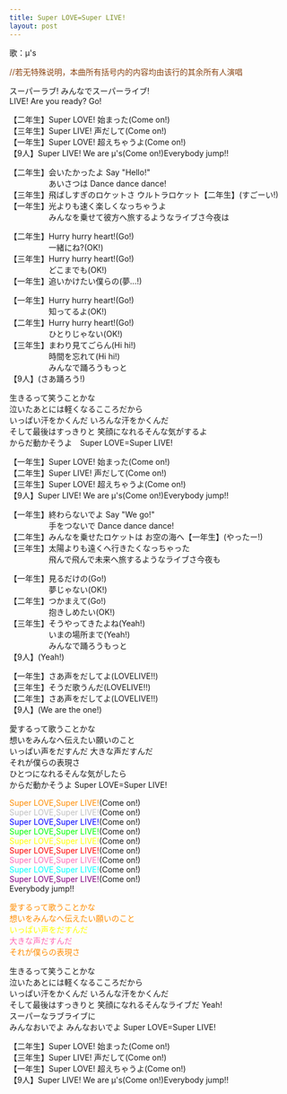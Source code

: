 ```yaml
---
title: Super LOVE=Super LIVE!
layout: post
---
```

歌：μ's

<p><font color="saddlebrown">//若无特殊说明，本曲所有括号内的内容均由该行的其余所有人演唱</font></p>

<p>スーパーラブ! みんなでスーパーライブ!<br />
LIVE! Are you ready? Go!</p>

<p>【二年生】Super LOVE! 始まった(Come on!)<br />
【三年生】Super LIVE! 声だして(Come on!)<br />
【一年生】Super LOVE! 超えちゃうよ(Come on!)<br />
【9人】Super LIVE! We are μ's(Come on!)Everybody jump!!</p>

<p>【二年生】会いたかったよ Say "Hello!"<br />
　　　　　あいさつは Dance dance dance!<br />
【三年生】飛ばしすぎのロケットさ ウルトラロケット【二年生】(すごーい!)<br />
【一年生】光よりも速く楽しくなっちゃうよ<br />
　　　　　みんなを乗せて彼方へ旅するようなライブさ今夜は</p>

<p>【二年生】Hurry hurry heart!(Go!)<br />
　　　　　一緒にね?(OK!)<br />
【三年生】Hurry hurry heart!(Go!)<br />
　　　　　どこまでも(OK!)<br />
【一年生】追いかけたい僕らの(夢…!)</p>

<p>【一年生】Hurry hurry heart!(Go!)<br />
　　　　　知ってるよ(OK!)<br />
【二年生】Hurry hurry heart!(Go!)<br />
　　　　　ひとりじゃない(OK!)<br />
【三年生】まわり見てごらん(Hi hi!)<br />
　　　　　時間を忘れて(Hi hi!)<br />
　　　　　みんなで踊ろうもっと<br />
【9人】(さあ踊ろう!)</p>

<p>生きるって笑うことかな<br />
泣いたあとには軽くなるこころだから<br />
いっぱい汗をかくんだ いろんな汗をかくんだ<br />
そして最後はすっきりと 笑顔になれるそんな気がするよ<br />
からだ動かそうよ　Super LOVE=Super LIVE!</p>

<p>【一年生】Super LOVE! 始まった(Come on!)<br />
【二年生】Super LIVE! 声だして(Come on!)<br />
【三年生】Super LOVE! 超えちゃうよ(Come on!)<br />
【9人】Super LIVE! We are μ's(Come on!)Everybody jump!!</p>

<p>【一年生】終わらないでよ Say "We go!"<br />
　　　　　手をつないで Dance dance dance!<br />
【二年生】みんなを乗せたロケットは お空の海へ【一年生】(やったー!)<br />
【三年生】太陽よりも遠くへ行きたくなっちゃった<br />
　　　　　飛んで飛んで未来へ旅するようなライブさ今夜も</p>

<p>【一年生】見るだけの(Go!)<br />
　　　　　夢じゃない(OK!)<br />
【二年生】つかまえて(Go!)<br />
　　　　　抱きしめたい(OK!)<br />
【三年生】そうやってきたよね(Yeah!)<br />
　　　　　いまの場所まで(Yeah!)<br />
　　　　　みんなで踊ろうもっと<br />
【9人】(Yeah!)</p>

<p>【一年生】さあ声をだしてよ(LOVELIVE!!)<br />
【三年生】そうだ歌うんだ(LOVELIVE!!)<br />
【二年生】さあ声をだしてよ(LOVELIVE!!)<br />
【9人】(We are the one!)</p>

<p>愛するって歌うことかな<br />
想いをみんなへ伝えたい願いのこと<br />
いっぱい声をだすんだ 大きな声だすんだ<br />
それが僕らの表現さ<br />
ひとつになれるそんな気がしたら<br />
からだ動かそうよ Super LOVE=Super LIVE!</p>

<p><font color="darkorange">Super LOVE,Super LIVE!</font>(Come on!)<br />
<font color="silver">Super LOVE,Super LIVE!</font>(Come on!)<br />
<font color="blue">Super LOVE,Super LIVE!</font>(Come on!)<br />
<font color="lime">Super LOVE,Super LIVE!</font>(Come on!)<br />
<font color="yellow">Super LOVE,Super LIVE!</font>(Come on!)<br />
<font color="red">Super LOVE,Super LIVE!</font>(Come on!)<br />
<font color="hotpink">Super LOVE,Super LIVE!</font>(Come on!)<br />
<font color="cyan">Super LOVE,Super LIVE!</font>(Come on!)<br />
<font color="purple">Super LOVE,Super LIVE!</font>(Come on!)<br />
Everybody jump!!</p>

<p><font color="darkorange">愛するって歌うことかな<br />
想いをみんなへ伝えたい願いのこと</font><br />
<font color="yellow">いっぱい声をだすんだ</font><br />
<font color="hotpink">大きな声だすんだ</font><br />
<font color="darkorange">それが僕らの表現さ</font></p>

<p>生きるって笑うことかな<br />
泣いたあとには軽くなるこころだから<br />
いっぱい汗をかくんだ いろんな汗をかくんだ<br />
そして最後はすっきりと 笑顔になれるそんなライブだ Yeah!<br />
スーパーなラブライブに<br />
みんなおいでよ みんなおいでよ Super LOVE=Super LIVE!</p>

<p>【二年生】Super LOVE! 始まった(Come on!)<br />
【三年生】Super LIVE! 声だして(Come on!)<br />
【一年生】Super LOVE! 超えちゃうよ(Come on!)<br />
【9人】Super LIVE! We are μ's(Come on!)Everybody jump!!</p>